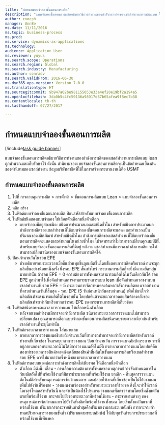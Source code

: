```yaml
--- 
title: "กำหนดแบบจำลองขั้นตอนการผลิต"
description: "แบบจำลองขั้นตอนการผลิตอธิบายวิธีการทำงานของกำลังการผลิตของเซลล์ทำงานการผลิตแบบ lean ถูกคำนวณและเก็บรักษาไว้ "
author: cvocph
manager: AnnBe
ms.date: 11/11/2016
ms.topic: business-process
ms.prod: 
ms.service: dynamics-ax-applications
ms.technology: 
audience: Application User
ms.reviewer: yuyus
ms.search.scope: Operations
ms.search.region: Global
ms.search.industry: Manufacturing
ms.author: conradv
ms.search.validFrom: 2016-06-30
ms.dyn365.ops.version: Version 7.0.0
ms.translationtype: HT
ms.sourcegitcommit: 9b947a02be981155053e33a4ef20e19bf2a194a5
ms.openlocfilehash: 3da0b5c4fc50136a98017e37b65afea9f8ec7b38
ms.contentlocale: th-th
ms.lasthandoff: 07/27/2017

---
```

# <a name="define-production-flow-models"></a>กำหนดแบบจำลองขั้นตอนการผลิต

[!include[task guide banner](../../includes/task-guide-banner.md)]

แบบจำลองขั้นตอนการผลิตอธิบายวิธีการทำงานของกำลังการผลิตของเซลล์ทำงานการผลิตแบบ lean ถูกคำนวณและเก็บรักษาไว้  ดังนั้น คำนิยามของแบบจำลองขั้นตอนการผลิตจะเป็นข้อกำหนดเบื้องต้นของคำนิยามของเซลล์ทำงาน  ข้อมูลบริษัทสาธิตที่ใช้ในการสร้างกระบวนงานนี้คือ USMF


## <a name="define-a-production-flow-model"></a>กำหนดแบบจำลองขั้นตอนการผลิต 
1. ไปที่ การควบคุมการผลิต > การตั้งค่า > ขั้นตอนการผลิตแบบ Lean > แบบจำลองขั้นตอนการผลิต
2. คลิก สร้าง
3. ในฟิลด์แบบจำลองขั้นตอนการผลิต ป้อนรหัสสำหรับแบบจำลองขั้นตอนการผลิต
4. ในฟิลด์ชนิดของแบบจำลอง ให้เลือกตัวเลือกหนึ่งตัวเลือก
    * แบบจำลองมีอยู่สองชนิด: ชนิดการประมวลผลและชนิดชั่วโมง สำหรับชนิดการประมวลผล กำลังการผลิตของเซลล์ทำงานที่ใช้แบบจำลองขั้นตอนการผลิตจะแสดง และคำนวณเป็นปริมาณของผลิตภัณฑ์  สำหรับชนิดชั่วโมง กำลังการผลิตของเซลล์ทำงานที่ใช้แบบจำลองขั้นตอนการผลิตจะแสดงและคำนวณในหน่วยชั่วโมง  โปรดทราบว่าไม่สามารถเปลี่ยนคุณสมบัตินี้สำหรับแบบจำลองขั้นตอนการผลิตที่มีอยู่  หลังจากเซลล์ทำงานมีการจองกำลังการผลิต จะไม่สามารถเปลี่ยนชนิดของแบบจำลองขั้นตอนการผลิตได้  
5. ป้อนจำนวนวันในรอบ EPE
    * ช่วงอธิบายรอบระยะเวลาเมื่อชิ้นส่วนทุกชิ้นถูกผลิตขึ้นโดยขั้นตอนการผลิตหรือเซลล์งานจะถูกผลิตขึ้นอย่างน้อยหนึ่งครั้ง  ยิ่งรอบ EPE สั้นเท่าไหร่ กระบวนการผลิตก็จะยิ่งมีความยืดหยุ่นมากเท่านั้น  ถ้ารอบ EPE = 0 ความต้องการทั้งหมดจะสามารถผลิตได้ในวันเดียวกันได้  รอบ EPE ถูกนำมาใช้เพื่อจัดกำหนดการงานกระบวนการแบบ lean  เมื่อจัดกำหนดเวลางานบนเซลล์ทำงานกับรอบ EPE = 5 กระบวนการจัดกำหนดจะค้นหากำลังการผลิตของเซลล์ทำงานที่ครบกำหนดวันที่สิ้นสุด - รอบ EPE (5 วันก่อนหน้าวันครบกำหนด) เพื่อให้แน่ใจว่าผลิตภัณฑ์จะสามารถผลิตได้ในรอบนั้น  โดยปกติแล้วระยะเวลารอคอยสินค้าคงคลังของผลิตภัณฑ์จะเท่ากับหรือมากกว่ารอบ EPE ของกระบวนการผลิตที่เกี่ยวข้อง  
6. ในฟิลด์ชนิดรอบระยะเวลาการวางแผน ให้เลือกหนึ่งตัวเลือก
    * หลังจากเซลล์ทำงานมีการจองกำลังการผลิต ชนิดรอบระยะเวลาการวางแผนไม่สามารถเปลี่ยนแปลง  คุณสามารถเลือกแบบจำลองขั้นตอนการผลิตชนิดรอบระยะเวลาเดียวกันสำหรับเซลล์ทำงานที่ระบุนี้เท่านั้น  
7. ในฟิลด์กรอบเวลาการวางแผน ใส่หมายเลข
    * กรอบเวลาการวางแผนอธิบายถึงจำนวนวันที่สามารถทำการจองกำลังการผลิตสำหรับเซลล์ทำงานที่เกี่ยวข้อง  ในกรอบเวลาการวางแผน ป้อนจำนวนวัน    การวางแผนคัมบังกระบวนการที่อยู่ภายนอกรอบระยะเวลานี้ไม่ได้มีการวางแผนอัตโนมัติ  กรอบเวลาการวางแผนโดยปกติคือสองเท่าของเวลารอสินค้าคงคลังเฉลี่ยของสินค้าที่ผลิตในขั้นตอนการผลิตหรือเซลล์ทำงาน  รอบ EPE ควรไม่มากกว่าครึ่งหนึ่งของกรอบเวลาการวางแผน     
8. ในฟิลด์การตอบสนองต่อภาวะกำลังการผลิตไม่เพียงพอ ให้เลือกหนึ่งตัวเลือก
    * ตัวเลือก มีดังนี้:   เลื่อน - การเลื่อนความต้องการทั้งหมดของเหตุการณ์การจัดกำหนดการในวันผลิตถัดไปที่พร้อมใช้งานที่มีการประมวลผลที่พร้อมใช้งาน ยกเลิก - สิ้นสุดการวางแผนอัตโนมัติสำหรับเหตุการณ์การจัดกำหนดการ และปล่อยให้งานที่เกี่ยวข้องเป็นไม่ได้วางแผน    เพิ่มไปยังวันที่ร้องขอ - วางแผนงานร้องขอสำหรับรอบระยะเวลาที่ร้องขอ  สิ่งนี้จะทำให้เซลล์โอเวอร์โหลดสำหรับวันนี้ และจำเป็นต้องใช้โปรแกรมวางแผนเพื่อตรวจทานโดยเริ่มตั้งแต่วันแรกที่พร้อมใช้งาน    กระจายไปยังรอบระยะเวลาที่พร้อมใช้งาน - กระจายงานต่างๆ ของเหตุการณ์การจัดกำหนดการไปยังวันที่ผลิตที่พร้อมใช้งานทั้งหมด โดยเริ่มตั้งแต่วันแรกที่พร้อมใช้งาน ปริมาณการกระจายสินค้าต่ำสุดคือปริมาณงานตามระบบคัมบัง  การกระจายกำหนดปริมาณการวางแผนขั้นต่ำ (ปริมาณตามระบบคัมบัง) ให้กับทุกวันด้วยการประมวลผลที่พร้อมใช้งานที่เพียงพอ  


